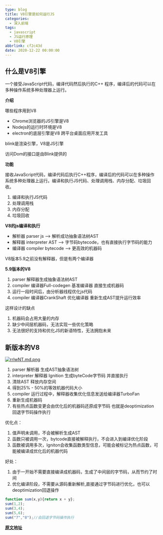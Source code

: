 ```yaml
---
type: blog
title: V8引擎是如何运行JS
categories:
  - 深入前端
tags:
  - javascript
  - JS运行原理
  - V8引擎
abbrlink: cf2c43d
date: 2020-12-22 00:00:00
---
```


## 什么是V8引擎

一个接受JavaScript代码，编译代码然后执行的C++ 程序，编译后的代码可以在多种操作系统多种处理器上运行。

**介绍**

哪些程序用到V8

- Chrome浏览器的JS引擎是V8
- Nodejs的运行时环境是V8
- electron的底层引擎是V8 跨平台桌面应用开发工具

blink是渲染引擎，V8是JS引擎

访问Dom的接口是由Blink提供的

**功能**

接收JavaScript代码，编译代码后执行C++程序，编译后的代码可以在多种操作系统多种处理器上运行。编译和执行JS代码、处理调用栈、内存分配、垃圾回收。

1. 编译和执行JS代码
2. 处理调用栈
3. 内存分配
4. 垃圾回收

**V8的js编译和执行**

- 解析器  parser  js --> 解析成功抽象语法树AST
- 解释器  interpreter   AST --> 字节码bytecode，也有直接执行字节码的能力
- 编译器  compiler  bytecode --> 更高效的机器码

V8版本5.9之前没有解释器，但是有两个编译器

**5.9版本的V8**

1. parser  解释器生成抽象语法树AST
2. compiler  编译器Full-codegen  基准编译器  直接生成机器码
3. 运行一段时间后，由分析器线程优化js代码
4. compiler  编译器CrankShaft   优化编译器   重新生成AST提升运行效率

这样设计的缺点

1. 机器码会占用大量的内存
2. 缺少中间层机器码，无法实现一些优化策略
3. 无法很好的支持和优化JS的新语特性，无法拥抱未来

## 新版本的V8

[![rrlwNT.md.png](https://s3.ax1x.com/2020/12/22/rrlwNT.md.png)](https://imgchr.com/i/rrlwNT)

1. parser  解析器  生成AST抽象语法树
2. interpreter   解释器   Ignition   生成byteCode字节码  并直接执行
3. 清除AST 释放内存空间
4. 得到25% - 50%的等效机器代码大小
5. compiler  运行过程中，解释器收集优化信息发送给编译器TurboFan
6. 重新生成机器码
7. 有些热点函数变更会由优化后的机器码还原成字节码 也就是deoptimization  回退字节码操作执行

优化点：

1. 值声明未调用，不会被解析生成AST
2. 函数只被调用一次，bytcode直接被解释执行，不会进入到编译优化阶段
3. 函数被调用多次，Igniton会收集函数类型信息，可能会被标记为热点函数，可能被编译成优化后的机器代码

好处：

1. 由于一开始不需要直接编译成机器码，生成了中间层的字节码，从而节约了时间
2. 优化编译阶段，不需要从源码重新解析,直接通过字节码进行优化，也可以deoptimization回退操作

```javascript
function sum(x,y){return x + y};
sum(1,2);
sum(3,4);
sum(5,6);
sum("7","8");//会回退字节码操作执行
```

**[原文地址](https://www.bilibili.com/video/BV1zV411z7RX)**